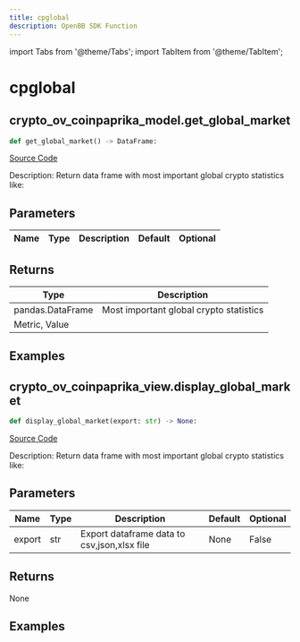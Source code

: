 ```yaml
---
title: cpglobal
description: OpenBB SDK Function
---
```


import Tabs from '@theme/Tabs';
import TabItem from '@theme/TabItem';

# cpglobal

<Tabs>
<TabItem value="model" label="Model" default>

## crypto_ov_coinpaprika_model.get_global_market

```python title='openbb_terminal/cryptocurrency/overview/coinpaprika_model.py'
def get_global_market() -> DataFrame:
```
[Source Code](https://github.com/OpenBB-finance/OpenBBTerminal/tree/main/openbb_terminal/cryptocurrency/overview/coinpaprika_model.py#L72)

Description: Return data frame with most important global crypto statistics like:

## Parameters

| Name | Type | Description | Default | Optional |
| ---- | ---- | ----------- | ------- | -------- |

## Returns

| Type | Description |
| ---- | ----------- |
| pandas.DataFrame | Most important global crypto statistics
Metric, Value |

## Examples



</TabItem>
<TabItem value="view" label="View">

## crypto_ov_coinpaprika_view.display_global_market

```python title='openbb_terminal/cryptocurrency/overview/coinpaprika_view.py'
def display_global_market(export: str) -> None:
```
[Source Code](https://github.com/OpenBB-finance/OpenBBTerminal/tree/main/openbb_terminal/cryptocurrency/overview/coinpaprika_view.py#L74)

Description: Return data frame with most important global crypto statistics like:

## Parameters

| Name | Type | Description | Default | Optional |
| ---- | ---- | ----------- | ------- | -------- |
| export | str | Export dataframe data to csv,json,xlsx file | None | False |

## Returns

None

## Examples



</TabItem>
</Tabs>